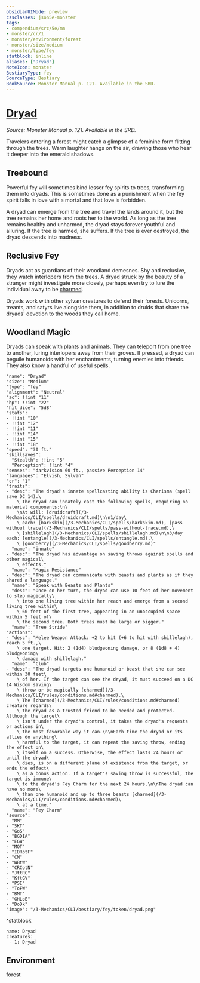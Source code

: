 ```yaml
---
obsidianUIMode: preview
cssclasses: json5e-monster
tags:
- compendium/src/5e/mm
- monster/cr/1
- monster/environment/forest
- monster/size/medium
- monster/type/fey
statblock: inline
aliases: ["Dryad"]
NoteIcon: monster
BestiaryType: fey
SourceType: Bestiary
BookSource: Monster Manual p. 121. Available in the SRD.
---
```

# [Dryad](3-Mechanics\CLI\bestiary\fey/dryad.md)
*Source: Monster Manual p. 121. Available in the SRD.*  

Travelers entering a forest might catch a glimpse of a feminine form flitting through the trees. Warm laughter hangs on the air, drawing those who hear it deeper into the emerald shadows.

## Treebound

Powerful fey will sometimes bind lesser fey spirits to trees, transforming them into dryads. This is sometimes done as a punishment when the fey spirit falls in love with a mortal and that love is forbidden.

A dryad can emerge from the tree and travel the lands around it, but the tree remains her home and roots her to the world. As long as the tree remains healthy and unharmed, the dryad stays forever youthful and alluring. If the tree is harmed, she suffers. If the tree is ever destroyed, the dryad descends into madness.

## Reclusive Fey

Dryads act as guardians of their woodland demesnes. Shy and reclusive, they watch interlopers from the trees. A dryad struck by the beauty of a stranger might investigate more closely, perhaps even try to lure the individual away to be [charmed](conditions.md#charmed).

Dryads work with other sylvan creatures to defend their forests. Unicorns, treants, and satyrs live alongside them, in addition to druids that share the dryads' devotion to the woods they call home.

## Woodland Magic

Dryads can speak with plants and animals. They can teleport from one tree to another, luring interlopers away from their groves. If pressed, a dryad can beguile humanoids with her enchantments, turning enemies into friends. They also know a handful of useful spells.

```statblock
"name": "Dryad"
"size": "Medium"
"type": "fey"
"alignment": "Neutral"
"ac": !!int "11"
"hp": !!int "22"
"hit_dice": "5d8"
"stats":
- !!int "10"
- !!int "12"
- !!int "11"
- !!int "14"
- !!int "15"
- !!int "18"
"speed": "30 ft."
"skillsaves":
  "Stealth": !!int "5"
  "Perception": !!int "4"
"senses": "darkvision 60 ft., passive Perception 14"
"languages": "Elvish, Sylvan"
"cr": "1"
"traits":
- "desc": "The dryad's innate spellcasting ability is Charisma (spell save DC 14).\
    \ The dryad can innately cast the following spells, requiring no material components:\n\
    \nAt will: [druidcraft](/3-Mechanics/CLI/spells/druidcraft.md)\n\n1/day\
    \ each: [barkskin](/3-Mechanics/CLI/spells/barkskin.md), [pass without trace](/3-Mechanics/CLI/spells/pass-without-trace.md),\
    \ [shillelagh](/3-Mechanics/CLI/spells/shillelagh.md)\n\n3/day each: [entangle](/3-Mechanics/CLI/spells/entangle.md),\
    \ [goodberry](/3-Mechanics/CLI/spells/goodberry.md)"
  "name": "innate"
- "desc": "The dryad has advantage on saving throws against spells and other magical\
    \ effects."
  "name": "Magic Resistance"
- "desc": "The dryad can communicate with beasts and plants as if they shared a language."
  "name": "Speak with Beasts and Plants"
- "desc": "Once on her turn, the dryad can use 10 feet of her movement to step magically\
    \ into one living tree within her reach and emerge from a second living tree within\
    \ 60 feet of the first tree, appearing in an unoccupied space within 5 feet of\
    \ the second tree. Both trees must be large or bigger."
  "name": "Tree Stride"
"actions":
- "desc": "Melee Weapon Attack: +2 to hit (+6 to hit with shillelagh), reach 5 ft.,\
    \ one target. Hit: 2 (1d4) bludgeoning damage, or 8 (1d8 + 4) bludgeoning\
    \ damage with shillelagh."
  "name": "Club"
- "desc": "The dryad targets one humanoid or beast that she can see within 30 feet\
    \ of her. If the target can see the dryad, it must succeed on a DC 14 Wisdom saving\
    \ throw or be magically [charmed](/3-Mechanics/CLI/rules/conditions.md#charmed).\
    \ The [charmed](/3-Mechanics/CLI/rules/conditions.md#charmed) creature regards\
    \ the dryad as a trusted friend to be heeded and protected. Although the target\
    \ isn't under the dryad's control, it takes the dryad's requests or actions in\
    \ the most favorable way it can.\n\nEach time the dryad or its allies do anything\
    \ harmful to the target, it can repeat the saving throw, ending the effect on\
    \ itself on a success. Otherwise, the effect lasts 24 hours or until the dryad\
    \ dies, is on a different plane of existence from the target, or ends the effect\
    \ as a bonus action. If a target's saving throw is successful, the target is immune\
    \ to the dryad's Fey Charm for the next 24 hours.\n\nThe dryad can have no more\
    \ than one humanoid and up to three beasts [charmed](/3-Mechanics/CLI/rules/conditions.md#charmed)\
    \ at a time."
  "name": "Fey Charm"
"source":
- "MM"
- "SKT"
- "GoS"
- "BGDIA"
- "EGW"
- "MOT"
- "IDRotF"
- "CM"
- "WBtW"
- "CRCotN"
- "JttRC"
- "KftGV"
- "PSI"
- "ToFW"
- "BMT"
- "GHLoE"
- "DoDk"
"image": "/3-Mechanics/CLI/bestiary/fey/token/dryad.png"
```
^statblock

```encounter-table
name: Dryad
creatures:
 - 1: Dryad
```

## Environment

forest